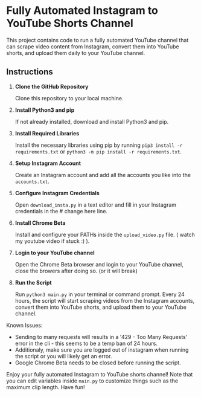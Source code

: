 # Fully Automated Instagram to YouTube Shorts Channel

This project contains code to run a fully automated YouTube channel that can scrape video content from Instagram, convert them into YouTube shorts, and upload them daily to your YouTube channel.

## Instructions

1. **Clone the GitHub Repository**

   Clone this repository to your local machine.

2. **Install Python3 and pip**

   If not already installed, download and install Python3 and pip.

3. **Install Required Libraries**

   Install the necessary libraries using pip by running `pip3 install -r requirements.txt` or `python3 -m pip install -r requirements.txt`.

4. **Setup Instagram Account**

   Create an Instagram account and add all the accounts you like into the `accounts.txt`.

5. **Configure Instagram Credentials**

   Open `download_insta.py` in a text editor and fill in your Instagram credentials in the # change here line.
   
7. **Install Chrome Beta**

   Install and configure your PATHs inside the `upload_video.py` file. ( watch my youtube video if stuck :) ).

8. **Login to your YouTube channel**

   Open the Chrome Beta browser and login to your YouTube channel, close the browers after doing so. (or it will break)

9. **Run the Script**

   Run `python3 main.py` in your terminal or command prompt. Every 24 hours, the script will start scraping videos from the Instagram accounts, convert them into YouTube shorts, and upload them to your YouTube channel.

Known Issues: 
- Sending to many requests will results in a '429 - Too Many Requests' error in the cli - this seems to be a temp ban of 24 hours.
- Additionaly, make sure you are logged out of instagram when running the script or you will likely get an error.
- Google Chrome Beta needs to be closed before running the script.

Enjoy your fully automated Instagram to YouTube shorts channel! Note that you can edit variables inside `main.py` to customize things such as the maximum clip length. Have fun!
